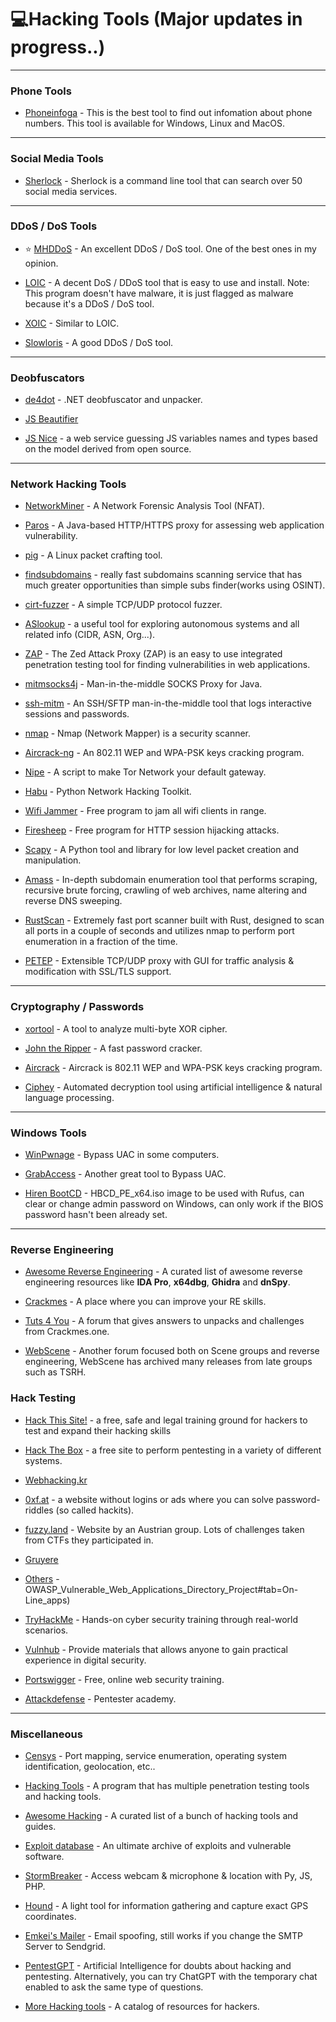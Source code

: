 # 💻Hacking Tools (Major updates in progress..)

***

### Phone Tools

- [Phoneinfoga](https://sundowndev.github.io/phoneinfoga) - This is the best tool to find out infomation about phone numbers. This tool is available for Windows, Linux and MacOS.

***

### Social Media Tools

- [Sherlock](https://github.com/sherlock-project/sherlock) - Sherlock is a command line tool that can search over 50 social media services.

***

### DDoS / DoS Tools

- ⭐ [MHDDoS](https://github.com/MatrixTM/MHDDoS) - An excellent DDoS / DoS tool. One of the best ones in my opinion.

- [LOIC](https://sourceforge.net/projects/loic/) - A decent DoS / DDoS tool that is easy to use and install. Note: This program doesn't have malware, it is just flagged as malware because it's a DDoS / DoS tool.

- [XOIC](https://appnee.com/xoic/) - Similar to LOIC.

- [Slowloris](https://github.com/gkbrk/slowloris) - A good DDoS / DoS tool.

***

### Deobfuscators

- [de4dot](https://github.com/0xd4d/de4dot) - .NET deobfuscator and unpacker.

- [JS Beautifier](https://github.com/beautify-web/js-beautify)

- [JS Nice](http://jsnice.org/) - a web service guessing JS variables names and types based on the model derived from open source.

***

### Network Hacking Tools 


-  [NetworkMiner](http://www.netresec.com/?page=NetworkMiner) - A Network Forensic Analysis Tool (NFAT).

-  [Paros](http://sourceforge.net/projects/paros/) - A Java-based HTTP/HTTPS proxy for assessing web application vulnerability.

-  [pig](https://github.com/rafael-santiago/pig) - A Linux packet crafting tool.

-  [findsubdomains](https://findsubdomains.com) - really fast subdomains scanning service that has much greater opportunities than simple subs finder(works using OSINT).

-  [cirt-fuzzer](http://www.cirt.dk/) - A simple TCP/UDP protocol fuzzer.

-  [ASlookup](https://aslookup.com/) - a useful tool for exploring autonomous systems and all related info (CIDR, ASN, Org...).

-  [ZAP](https://www.owasp.org/index.php/OWASP_Zed_Attack_Proxy_Project) - The Zed Attack Proxy (ZAP) is an easy to use integrated penetration testing tool for finding vulnerabilities in web applications.

-  [mitmsocks4j](https://github.com/Akdeniz/mitmsocks4j) - Man-in-the-middle SOCKS Proxy for Java.

-  [ssh-mitm](https://github.com/jtesta/ssh-mitm) - An SSH/SFTP man-in-the-middle tool that logs interactive sessions and passwords.

-  [nmap](https://nmap.org/) - Nmap (Network Mapper) is a security scanner.

-  [Aircrack-ng](http://www.aircrack-ng.org/) - An 802.11 WEP and WPA-PSK keys cracking program.

-  [Nipe](https://github.com/GouveaHeitor/nipe) - A script to make Tor Network your default gateway.

- [Habu](https://github.com/portantier/habu) - Python Network Hacking Toolkit.

- [Wifi Jammer](https://github.com/DanMcInerney/wifijammer) - Free program to jam all wifi clients in range.

- [Firesheep](https://codebutler.github.io/firesheep/) - Free program for HTTP session hijacking attacks.

- [Scapy](https://github.com/secdev/awesome-scapy) - A Python tool and library for low level packet creation and manipulation.

- [Amass](https://github.com/OWASP/Amass) - In-depth subdomain enumeration tool that performs scraping, recursive brute forcing, crawling of web archives, name altering and reverse DNS sweeping.

- [RustScan](https://github.com/rustscan/rustscan) - Extremely fast port scanner built with Rust, designed to scan all ports in a couple of seconds and utilizes nmap to perform port enumeration in a fraction of the time.

- [PETEP](https://github.com/Warxim/petep) - Extensible TCP/UDP proxy with GUI for traffic analysis & modification with SSL/TLS support.

***

### Cryptography / Passwords

- [xortool](https://github.com/hellman/xortool) - A tool to analyze multi-byte XOR cipher.

- [John the Ripper](http://www.openwall.com/john/) - A fast password cracker.

- [Aircrack](http://www.aircrack-ng.org/) - Aircrack is 802.11 WEP and WPA-PSK keys cracking program.

- [Ciphey](https://github.com/ciphey/ciphey) - Automated decryption tool using artificial intelligence & natural language processing.

***

### Windows Tools

- [WinPwnage](https://github.com/rootm0s/WinPwnage) - Bypass UAC in some computers.

- [GrabAccess](https://github.com/Push3AX/GrabAccess) - Another great tool to Bypass UAC.

- [Hiren BootCD](https://www.hirensbootcd.org/download/) - HBCD_PE_x64.iso image to be used with Rufus, can clear or change admin password on Windows, can only work if the BIOS password hasn't been already set.

***

### Reverse Engineering

- [Awesome Reverse Engineering](https://github.com/ReversingID/Awesome-Reversing?tab=readme-ov-file) - A curated list of awesome reverse engineering resources like **IDA Pro**, **x64dbg**, **Ghidra** and **dnSpy**.
  
- [Crackmes](https://crackmes.one/#close) - A place where you can improve your RE skills.
  
- [Tuts 4 You](https://forum.tuts4you.com/) - A forum that gives answers to unpacks and challenges from Crackmes.one.

- [WebScene](https://webscene.ir/login) - Another forum focused both on Scene groups and reverse engineering, WebScene has archived many releases from late groups such as TSRH.

### Hack Testing
 
-  [Hack This Site!](https://www.hackthissite.org/) - a free, safe and legal training ground for hackers to test and expand their hacking skills

- [Hack The Box](https://www.hackthebox.eu) - a free site to perform pentesting in a variety of different systems.

- [Webhacking.kr](http://webhacking.kr/)

- [0xf.at](https://0xf.at/) - a website without logins or ads where you can solve password-riddles (so called hackits).

- [fuzzy.land](https://fuzzy.land/) - Website by an Austrian group. Lots of challenges taken from CTFs they participated in.

- [Gruyere](https://google-gruyere.appspot.com/)

- [Others](https://www.owasp.org/index.php) - OWASP_Vulnerable_Web_Applications_Directory_Project#tab=On-Line_apps)

- [TryHackMe](https://tryhackme.com/) - Hands-on cyber security training through real-world scenarios.

- [Vulnhub](https://www.vulnhub.com/) - Provide materials that allows anyone to gain practical experience in digital security.

- [Portswigger](https://portswigger.net/web-security) - Free, online web security training.

- [Attackdefense](https://attackdefense.com/) - Pentester academy.

***

### Miscellaneous

- [Censys](https://search.censys.io/) - Port mapping, service enumeration, operating system identification, geolocation, etc..
  
- [Hacking Tools](https://github.com/Z4nzu/hackingtool) - A program that has multiple penetration testing tools and hacking tools.

- [Awesome Hacking](https://github.com/carpedm20/awesome-hacking) -  A curated list of a bunch of hacking tools and guides.

- [Exploit database](https://www.exploit-db.com/) - An ultimate archive of exploits and vulnerable software.

- [StormBreaker](https://github.com/ultrasecurity/Storm-Breaker) - Access webcam & microphone & location with Py, JS, PHP.

- [Hound](https://github.com/techchipnet/hound) - A light tool for information gathering and capture exact GPS coordinates.

- [Emkei's Mailer](https://emkei.cz) - Email spoofing, still works if you change the SMTP Server to Sendgrid.
  
- [PentestGPT](https://pentestgpt.ai/login) - Artificial Intelligence for doubts about hacking and pentesting. Alternatively, you can try ChatGPT with the temporary chat enabled to ask the same type of questions.

- [More Hacking tools](https://github.com/carryingwater/MoreHackingTools) - A catalog of resources for hackers.
